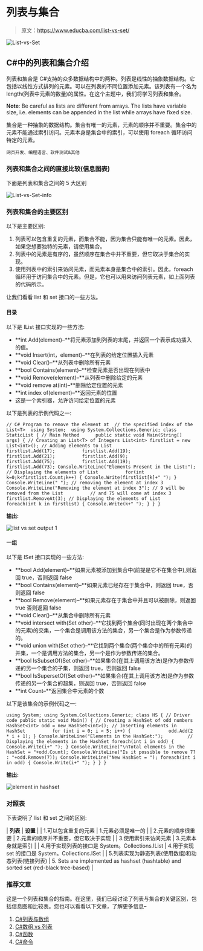 # 列表与集合

> 原文：<https://www.educba.com/list-vs-set/>

![List-vs-Set](img/fd5f6eb4774bc3748cefeead173495d2.png)



## C#中的列表和集合介绍

列表和集合是 C#支持的众多数据结构中的两种。列表是线性的抽象数据结构。它包括以线性方式排列的元素。可以在列表的不同位置添加元素。该列表有一个名为 length(列表中元素的数量)的属性。在这个主题中，我们将学习列表和集合。

**Note**: Be careful as lists are different from arrays. The lists have variable size, i.e. elements can be appended in the list while arrays have fixed size.

集合是一种抽象的数据结构。集合有唯一的元素，元素的顺序并不重要。集合中的元素不能通过索引访问。元素本身是集合中的索引，可以使用 foreach 循环访问特定的元素。

<small>网页开发、编程语言、软件测试&其他</small>

### 列表和集合之间的直接比较(信息图表)

下面是列表和集合之间的 5 大区别

![List-vs-Set-info](img/763f8e4fa4b76e256d04e101d5067f68.png)



### 列表和集合的主要区别

以下是主要区别:

1.  列表可以包含重复的元素，而集合不能，因为集合只能有唯一的元素。因此，如果您想要独特的元素，请使用集合。
2.  列表中的元素是有序的，虽然顺序在集合中并不重要，但它取决于集合的实现。
3.  使用列表中的索引来访问元素，而元素本身是集合中的索引。因此，foreach 循环用于访问集合中的元素。但是，它也可以用来访问列表元素，如上面列表的代码所示。

让我们看看 list 和 set 接口的一些方法。

#### 目录

以下是 IList 接口实现的一些方法:

*   **int Add(element)–**将元素添加到列表的末尾，并返回一个表示成功插入的值。
*   **void Insert(int，element)–**在列表的给定位置插入元素
*   **void Clear()–**从列表中删除所有元素
*   **bool Contains(element)–**检查元素是否出现在列表中
*   **void Remove(element)–**从列表中删除给定的元素
*   **void remove at(int)–**删除给定位置的元素
*   **int index of(element)–**返回元素的位置
*   这是一个索引器，允许访问给定位置的元素

以下是列表的示例代码之一:

`// C# Program to remove the element at  // the specified index of the List<T>  using System;  using System.Collections.Generic;
class StaticList {
// Main Method      public static void Main(String[] args)
{
// Creating an List<T> of Integers
List<int> firstlist = new List<int>();
// Adding elements to List          firstlist.Add(17);          firstlist.Add(19);          firstlist.Add(21);          firstlist.Add(9);          firstlist.Add(75);          firstlist.Add(19);          firstlist.Add(73);
Console.WriteLine("Elements Present in the List:");
// Displaying the elements of List          for(int k=0;k<firstlist.Count;k++)
{
Console.Write(firstlist[k]+" ");
}
Console.WriteLine(" ");
// removing the element at index 3
Console.WriteLine("Removing the element at index 3");
// 9 will be removed from the List          // and 75 will come at index 3          firstlist.RemoveAt(3);
// Displaying the elements of List          foreach(int k in firstlist)
{
Console.Write(k+" ");
}
}
}`

**输出:**

![list vs set output 1](img/b39258b4ff40bf5e73ec0e4c43cad7c2.png)



#### 一组

以下是 ISet 接口实现的一些方法:

*   **bool Add(element)–**如果元素被添加到集合中(前提是它不在集合中),则返回 true，否则返回 false
*   **bool Contains(element)–**如果元素已经存在于集合中，则返回 true，否则返回 false
*   **bool Remove(element)–**如果元素存在于集合中并且可以被删除，则返回 true 否则返回 false
*   **void Clear()–**从集合中删除所有元素
*   **void intersect with(Set other)–**它找到两个集合(同时出现在两个集合中的元素)的交集，一个集合是调用该方法的集合，另一个集合是作为参数传递的。
*   **void union with(Set other)–**它找到两个集合(两个集合中的所有元素)的并集，一个是调用方法的集合，另一个是作为参数传递的集合。
*   **bool IsSubsetOf(Set other)–**如果集合(在其上调用该方法)是作为参数传递的另一个集合的子集，则返回 true，否则返回 false
*   **bool IsSupersetOf(Set other)–**如果集合(在其上调用该方法)是作为参数传递的另一个集合的超集，则返回 true，否则返回 false
*   **int Count–**返回集合中元素的个数

以下是该集合的示例代码之一:

`using System;
using System.Collections.Generic;
class HS {
// Driver code
public static void Main()
{
// Creating a HashSet of odd numbers
HashSet<int> odd = new HashSet<int>();
// Inserting elements in HashSet          for (int i = 0; i < 5; i++) {              odd.Add(2 * i + 1);
}
Console.WriteLine("Elements in the HashSet:");         // Displaying the elements in the HashSet
foreach(int i in odd)
{
Console.Write(i+" ");
}
Console.WriteLine("\nTotal elements in the HashSet = "+odd.Count);
Console.WriteLine("Is it possible to remove 7? : "+odd.Remove(7));
Console.WriteLine("New HashSet = ");
foreach(int i in odd)
{
Console.Write(i+" ");
}
}
}`

**输出:**

![element in hashset](img/1453c6e4eccea54f07d5a84f3341f09f.png)



### 对照表

下表说明了 list 和 set 之间的区别:

| **列表** | **设置** |
| 1.可以包含重复的元素 | 1.元素必须是唯一的 |
| 2.元素的顺序很重要 | 2.元素的顺序并不重要，但它取决于实现 |
| 3.使用索引来访问元素 | 3.元素本身就是索引 |
| 4.用于实现列表的接口是 System。Collections.IList | 4.用于实现 set 的接口是 System。Collections.ISet |
| 5.列表实现为静态列表(使用数组)和动态列表(链接列表) | 5\. Sets are implemented as hashset (hashtable) and sorted set (red-black tree-based) |

### 推荐文章

这是一个列表和集合的指南。在这里，我们已经讨论了列表与集合的关键区别，包括信息图和比较表。您也可以看看以下文章，了解更多信息–

1.  [C#列表与数组](https://www.educba.com/c-sharp-list-vs-array/)
2.  [C#数组 vs 列表](https://www.educba.com/c-sharp-array-vs-list/)
3.  [C#函数](https://www.educba.com/csharp-functions/)
4.  [C#命令](https://www.educba.com/c-sharp-commands/)





